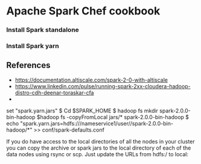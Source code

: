 # Apache Spark Chef cookbook

### Install Spark standalone

### Install Spark yarn


## References

 * https://documentation.altiscale.com/spark-2-0-with-altiscale
 * https://www.linkedin.com/pulse/running-spark-2xx-cloudera-hadoop-distro-cdh-deenar-toraskar-cfa
 * 



 set "spark.yarn.jars"
$ Cd  $SPARK_HOME
$ hadoop fs mkdir spark-2.0.0-bin-hadoop 
$hadoop fs -copyFromLocal jars/* spark-2.0.0-bin-hadoop 
$ echo "spark.yarn.jars=hdfs:///nameservice1/user/<yourusername>/spark-2.0.0-bin-hadoop/*" >> conf/spark-defaults.conf


If you do have access to the local directories of all the nodes in your cluster you can copy the archive or spark jars to the local directory of each of the data nodes using rsync or scp. Just update the URLs from hdfs:/ to local:



